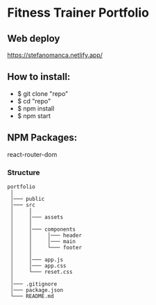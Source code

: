 # Fitness Trainer Portfolio

## Web deploy
https://stefanomanca.netlify.app/

## How to install:
 - $ git clone "repo"
 - $ cd "repo"
 - $ npm install
 - $ npm start
## NPM Packages:
react-router-dom
### Structure
```
portfolio
 │
 │─── public
 │─── src
 │     │
 │     │─── assets
 │     │     
 │     │─── components
 │     │     │─── header
 │     │     │─── main
 │     │     └─── footer
 │     │     
 │     │─── app.js
 │     │─── app.css
 │     └─── reset.css
 │ 
 │─── .gitignore
 │─── package.json
 └─── README.md
```

